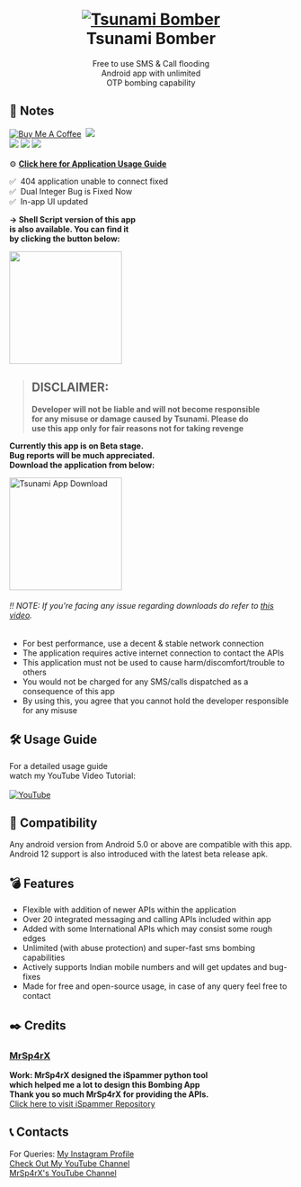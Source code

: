 <h1 align="center">
  <br>
  <a href="https://github.com/utsanjan/Tsunami-Bomber-Android">
  <img src="https://lh3.googleusercontent.com/-B7t6k6KbV2Y/YJRP6aDUcFI/AAAAAAAAgtE/9fnBeyq5whEXRcuVVFEq6BgJdBrcVJBCQCLcBGAsYHQ/s16000/splash.png"
  alt="Tsunami Bomber">
  </a><br>
  Tsunami Bomber
  <br>
</h1>
 
<p align="center">Free to use SMS & Call flooding
<br>Android app with unlimited
<br>OTP bombing capability</p>

## 📝 Notes
[![Buy Me A Coffee](https://img.shields.io/badge/Buy_Me_A_Coffee-FFDD00?style=flat&logo=buy-me-a-coffee&logoColor=black)](https://www.buymeacoffee.com/utsanjan)‎ ‎
[![](https://dcbadge.limes.pink/api/server/uavTPkr?style=plastic)](https://discord.gg/bvzTHWnD3n)‎ ‎ <br>
[![](https://img.shields.io/github/languages/count/utsanjan/Tsunami-Bomber-Android?style=plastic)](https://github.com/utsanjan/Tsunami-Bomber-Android/search?l=shell)‎ ‎
[![](https://img.shields.io/github/license/utsanjan/Tsunami-Bomber-Android?logoColor=red&style=plastic)](https://github.com/utsanjan/Tsunami-Bomber-Android/blob/main/LICENSE)‎ ‎
[![](https://img.shields.io/github/languages/top/utsanjan/Tsunami-Bomber-Android?color=light%20green&style=plastic)](https://github.com/utsanjan/Tsunami-Bomber-Android)‎ ‎ <br><br>
⚙ **[Click here for Application Usage Guide](#%EF%B8%8F-usage-guide)** <br>

✅‎ ‎ 404 application unable to connect fixed<br>
✅‎ ‎ Dual Integer Bug is Fixed Now<br>
✅‎ ‎ In-app UI updated<br>

**→ Shell Script version of this app<br>
is also available. You can find it<br>
by clicking the button below:** <br>

<a href="https://github.com/utsanjan/Tsunami-Bomber"><img src="https://bit.ly/37QPnfq" width="200" height="auto"></a>
> ## DISCLAIMER:
> **Developer will not be liable and will not become responsible<br>
> for any misuse or damage caused by Tsunami. Please do<br>
> use this app only for fair reasons not for taking revenge**

**Currently this app is on Beta stage.**
<br>**Bug reports will be much appreciated.
<br>Download the application from below:** 
 
<a href="https://github.com/utsanjan/Tsunami-Bomber-Android/releases">
<img src="https://bit.ly/3Ee49cs" alt="Tsunami App Download" width="200" height"auto"></a>

###### ‼️ NOTE: If you're facing any issue regarding downloads do refer to [this video](https://youtu.be/Z_gKRgbhkqA).

- For best performance, use a decent & stable network connection
- The application requires active internet connection to contact the APIs
- This application must not be used to cause harm/discomfort/trouble to others
- You would not be charged for any SMS/calls dispatched as a consequence of this app
- By using this, you agree that you cannot hold the developer responsible for any misuse

## 🛠️ Usage Guide
For a detailed usage guide<br>
watch my YouTube Video Tutorial:<br><br>
<a href="https://youtu.be/w7bO0Cotu5A"><img alt="YouTube" title="UsageGuide" src="https://lh3.googleusercontent.com/-AsfTwhCD4i8/YJ9EiIaGTOI/AAAAAAAAg7o/67sw20Tc4d4jbLCnyftfcsQvKYjKGM3hQCLcBGAsYHQ/w320-h180/imageonline-co-roundcorner.png"/></a>

## 📱 Compatibility
Any android version from Android 5.0 or above are compatible with this app.
<br>Android 12 support is also introduced with the latest beta release apk.

## 💣 Features

- Flexible with addition of newer APIs within the application
- Over 20 integrated messaging and calling APIs included within app
- Added with some International APIs which may consist some rough edges
- Unlimited (with abuse protection) and super-fast sms bombing capabilities
- Actively supports Indian mobile numbers and will get updates and bug-fixes
- Made for free and open-source usage, in case of any query feel free to contact

## ✒️ Credits 
### [MrSp4rX](https://github.com/MrSp4rX)<br>
**Work: MrSp4rX designed the iSpammer python tool<br>
which helped me a lot to design this Bombing App<br>
Thank you so much MrSp4rX for providing the APIs.** <br>
[Click here to visit iSpammer Repository](https://github.com/MrSp4rX/iSpammer)

## 📞 Contacts

For Queries: [My Instagram Profile](https://www.instagram.com/utsanjan/)  
[Check Out My YouTube Channel](https://www.youtube.com/DopeSatan) <br>
[MrSp4rX's YouTube Channel](https://www.youtube.com/c/D4rkH4cker5)
